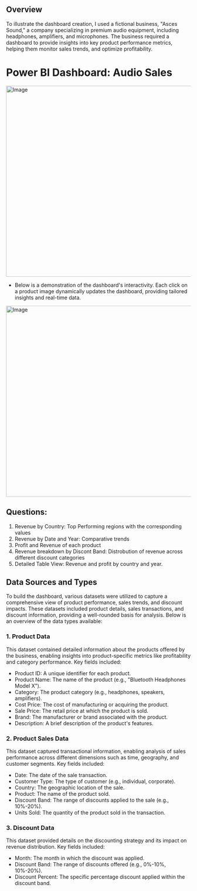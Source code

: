 ## Overview

To illustrate the dashboard creation, I used a fictional business, "Asces Sound," a company specializing in premium audio equipment, including headphones, amplifiers, and microphones. The business required a dashboard to provide insights into key product performance metrics, helping them monitor sales trends, and optimize profitability.
# Power BI Dashboard: Audio Sales

<img src="https://github.com/Tlcke77/pics/blob/main/audio%20sales.PNG" alt="Image" width="900" height="520">

* Below is a demonstration of the dashboard's interactivity. Each click on a product image dynamically updates the dashboard, providing tailored insights and real-time data.

<img src="https://i.giphy.com/media/v1.Y2lkPTc5MGI3NjExM2F6aW1lajhnNWF2ZjF2MmVscWZ0Y2plODQ1aDZ1Y2ZlNjVyazNsbiZlcD12MV9pbnRlcm5hbF9naWZfYnlfaWQmY3Q9Zw/t56gLshxnODuqzqlZw/giphy-downsized-large.gif" alt="Image" width="900" height="520">


## Questions:

1. Revenue by Country: Top Performing regions with the corresponding values
2. Revenue by Date and Year: Comparative trends
3. Profit and Revenue of each product
4. Revenue breakdown by Discont Band: Distrobution of revenue across different discount categories
5. Detailed Table View: Revenue and profit by country and year.


## Data Sources and Types

To build the dashboard, various datasets were utilized to capture a comprehensive view of product performance, sales trends, and discount impacts. These datasets included product details, sales transactions, and discount information, providing a well-rounded basis for analysis. Below is an overview of the data types available:

### 1. Product Data

This dataset contained detailed information about the products offered by the business, enabling insights into product-specific metrics like profitability and category performance. Key fields included:

* Product ID: A unique identifier for each product.
* Product Name: The name of the product (e.g., "Bluetooth Headphones Model X").
* Category: The product category (e.g., headphones, speakers, amplifiers).
* Cost Price: The cost of manufacturing or acquiring the product.
* Sale Price: The retail price at which the product is sold.
* Brand: The manufacturer or brand associated with the product.
* Description: A brief description of the product's features.

 ### 2. Product Sales Data

This dataset captured transactional information, enabling analysis of sales performance across different dimensions such as time, geography, and customer segments. Key fields included:

* Date: The date of the sale transaction.
* Customer Type: The type of customer (e.g., individual, corporate).
* Country: The geographic location of the sale.
* Product: The name of the product sold.
* Discount Band: The range of discounts applied to the sale (e.g., 10%-20%).
* Units Sold: The quantity of the product sold in the transaction.

### 3. Discount Data

This dataset provided details on the discounting strategy and its impact on revenue distribution. Key fields included:

* Month: The month in which the discount was applied.
* Discount Band: The range of discounts offered (e.g., 0%-10%, 10%-20%).
* Discount Percent: The specific percentage discount applied within the discount band.
